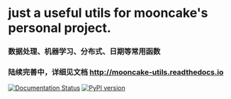 # just a useful utils for mooncake's personal project.

### 数据处理、机器学习、分布式、日期等常用函数
### 陆续完善中，详细见文档 http://mooncake-utils.readthedocs.io


[![Documentation Status](https://readthedocs.org/projects/mooncake-utils/badge/?version=latest)](http://mooncake-utils.readthedocs.io/en/latest/?badge=latest)  [![PyPI version](https://badge.fury.io/py/mooncake_utils.svg)](https://badge.fury.io/py/mooncake_utils)
